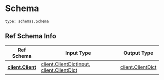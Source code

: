 # Schema
```
type: schemas.Schema
```

## Ref Schema Info
Ref Schema | Input Type | Output Type
---------- | ---------- | -----------
[**client.Client**](../../../../../../../components/schema/client.md) | [client.ClientDictInput](../../../../../../../components/schema/client.md#clientdictinput), [client.ClientDict](../../../../../../../components/schema/client.md#clientdict) | [client.ClientDict](../../../../../../../components/schema/client.md#clientdict)
